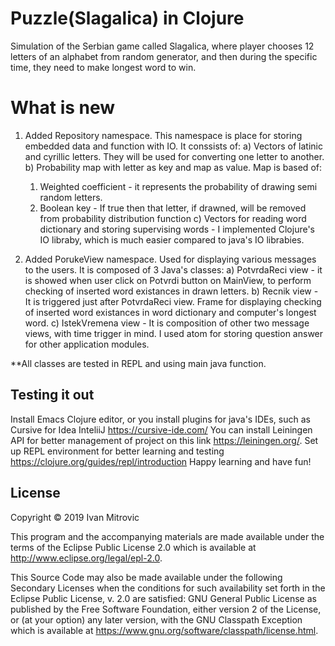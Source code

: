 #                                              Puzzle(Slagalica) in Clojure
Simulation of the Serbian game called Slagalica,
where player chooses 12 letters of an alphabet from random generator, and then
during the specific time, they need to make longest word to win.


# What is new

1. Added Repository namespace. This namespace is place for storing embedded data and function with IO.
   It conssists of:
   а) Vectors of latinic and cyrillic letters. They will be used for converting one letter to another.
   b) Probability map with letter as key and map as value. Map is based of: 
      1) Weighted coefficient - it represents the probability of drawing semi random letters.
      2) Boolean key - If true then that letter, if drawned, will be removed from probability distribution function
   c) Vectors for reading word dictionary and storing supervising words - I implemented Clojure's IO libraby,
      which is much easier compared to java's IO librabies. 
      

2. Added PorukeView namespace. Used for displaying various messages to the users.
   It is composed of 3 Java's classes:
   a) PotvrdaReci view - it is showed when user click on Potvrdi button on MainView, to perform checking of 
      inserted word existances in drawn letters. 
   b) Recnik view - It is triggered just after PotvrdaReci view. Frame for displaying checking of 
      inserted word existances in word dictionary and computer's longest word.
   c) IstekVremena view - It is composition of other two message views, with time trigger in mind. 
      I used atom for storing question answer for other application modules.


**All classes are tested in REPL and using main java function.


## Testing it out
Install Emacs Clojure editor, or you install plugins for java's IDEs, such as Cursive for Idea InteliiJ https://cursive-ide.com/
You can install Leiningen API for better management of project on this link https://leiningen.org/.
Set up REPL environment for better learning and testing  https://clojure.org/guides/repl/introduction
Happy learning and have fun!

## License

Copyright © 2019 Ivan Mitrovic

This program and the accompanying materials are made available under the
terms of the Eclipse Public License 2.0 which is available at
http://www.eclipse.org/legal/epl-2.0.

This Source Code may also be made available under the following Secondary
Licenses when the conditions for such availability set forth in the Eclipse
Public License, v. 2.0 are satisfied: GNU General Public License as published by
the Free Software Foundation, either version 2 of the License, or (at your
option) any later version, with the GNU Classpath Exception which is available
at https://www.gnu.org/software/classpath/license.html.
